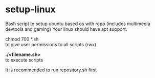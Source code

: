 # setup-linux

Bash script to setup ubuntu based os with repo (includes multimedia devtools and gaming)
Your linux should have apt support.

chmod 700 *.sh <br>
to give user permissions to all scripts (rwx)

**./<filename.sh>** <br>
to execute scripts

It is recommended to run repository.sh first